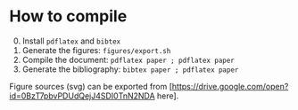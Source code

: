 # How to compile

0. Install ```pdflatex``` and ```bibtex```
1. Generate the figures: ```figures/export.sh```
2. Compile the document: ```pdflatex paper ; pdflatex paper```
3. Generate the bibliography: ```bibtex paper ; pdflatex paper```

Figure sources (svg) can be exported from [https://drive.google.com/open?id=0BzT7pbvPDUdQejJ4SDI0TnN2NDA here].
